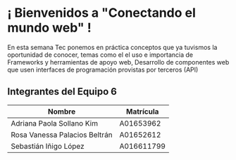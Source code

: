 # ¡ Bienvenidos a "Conectando el mundo web" !

En esta semana Tec ponemos en práctica conceptos que ya tuvismos la oportunidad de conocer, temas como el el uso e importancia de Frameworks y herramientas de apoyo web, Desarrollo de componentes web que usen interfaces de programación provistas por terceros (API)

## Integrantes del Equipo 6

| Nombre           | Matrícula    |
| ---------------- | ------------ |
| Adriana Paola Sollano Kim| A01653962|
| Rosa Vanessa Palacios Beltrán | A01652612|
| Sebastián Iñigo López | A016611799|
